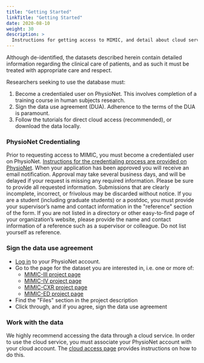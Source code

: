 ```yaml
---
title: "Getting Started"
linkTitle: "Getting Started"
date: 2020-08-10
weight: 30
description: >
  Instructions for getting access to MIMIC, and detail about cloud services available to work with the data.
---
```


Although de-identified, the datasets described herein contain detailed information regarding the clinical care of patients, and as such it must be treated with appropriate care and respect.

Researchers seeking to use the database must:

1. Become a credentialed user on PhysioNet. This involves completion of a training course in human subjects research.
2. Sign the data use agreement (DUA). Adherence to the terms of the DUA is paramount.
3. Follow the tutorials for direct cloud access (recommended), or download the data locally.

### PhysioNet Credentialing

Prior to requesting access to MIMIC, you must become a credentialed user on PhysioNet.
[Instructions for the credentialing process are provided on PhysioNet](https://physionet.org/settings/credentialing/). When your application has been approved you will receive an email notification. Approval may take several business days, and will be delayed if your request is missing any required information.
Please be sure to provide all requested information. Submissions that are clearly incomplete, incorrect, or frivolous may be discarded without notice.
If you are a student (including graduate students) or a postdoc, you must provide your supervisor’s name and contact information in the "reference" section of the form. If you are not listed in a directory or other easy-to-find page of your organization’s website, please provide the name and contact information of a reference such as a supervisor or colleague. Do not list yourself as reference.

### Sign the data use agreement

- [Log in](https://physionet.org/login/) to your PhysioNet account.
- Go to the page for the dataset you are interested in, i.e. one or more of:
    - [MIMIC-III project page](https://physionet.org/content/mimiciii/)
    - [MIMIC-IV project page](https://physionet.org/content/mimiciv/)
    - [MIMIC-CXR project page](https://physionet.org/content/mimic-cxr/)
    - [MIMIC-ED project page](https://physionet.org/content/mimic-iv-ed/)
- Find the "Files" section in the project description
- Click through, and if you agree, sign the data use agreement

### Work with the data

We highly recommend accessing the data through a cloud service.
In order to use the cloud service, you must associate your PhysioNet account with your cloud account.
The [cloud access page](./cloud) provides instructions on how to do this.
